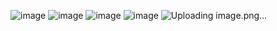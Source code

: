 ![image](https://github.com/user-attachments/assets/2ff12d4d-64d6-4d16-a128-810ebe55ad8c)
![image](https://github.com/user-attachments/assets/601dbe6a-7091-4154-8e8c-038123b480e9)
![image](https://github.com/user-attachments/assets/fadd9f8d-54e4-46af-9766-530bb0b767a6)
![image](https://github.com/user-attachments/assets/91f82e8b-591f-448c-a0ac-39844631ee92)
![Uploading image.png…]()
